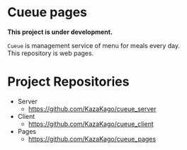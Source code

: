 # Cueue pages

**This project is under development.**  

`Cueue` is management service of menu for meals every day.  
This repository is web pages.  

# Project Repositories

- Server
    - https://github.com/KazaKago/cueue_server
- Client
    - https://github.com/KazaKago/cueue_client
- Pages
    - https://github.com/KazaKago/cueue_pages
